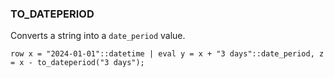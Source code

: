 <!--
This is generated by ESQL's AbstractFunctionTestCase. Do no edit it. See ../README.md for how to regenerate it.
-->

### TO_DATEPERIOD
Converts a string into a `date_period` value.

```
row x = "2024-01-01"::datetime | eval y = x + "3 days"::date_period, z = x - to_dateperiod("3 days");
```
